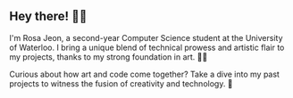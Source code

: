 ## Hey there! 👋🏼
I'm Rosa Jeon, a second-year Computer Science student at the University of Waterloo. 
I bring a unique blend of technical prowess and artistic flair to my projects, thanks to my strong foundation in art. 🎨✨

Curious about how art and code come together? Take a dive into my past projects to witness the fusion of creativity and technology. 🚀